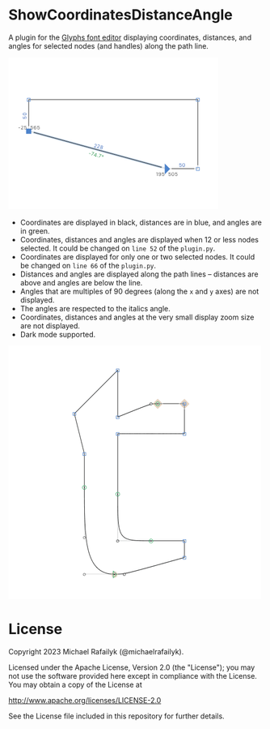# ShowCoordinatesDistanceAngle

A plugin for the [Glyphs font editor](http://glyphsapp.com/) displaying coordinates, distances, and angles for selected nodes (and handles) along the path line.

![](ShowCoordinatesDistanceAngle.png)

- Coordinates are displayed in black, distances are in blue, and angles are in green.
- Coordinates, distances and angles are displayed when 12 or less nodes selected. It could be changed on `line 52` of the `plugin.py`.
- Coordinates are displayed for only one or two selected nodes. It could be changed on `line 66` of the `plugin.py`.
- Distances and angles are displayed along the path lines – distances are above and angles are below the line.
- Angles that are multiples of 90 degrees (along the `x` and `y` axes) are not displayed.
- The angles are respected to the italics angle.
- Coordinates, distances and angles at the very small display zoom size are not displayed.
- Dark mode supported.

![](ShowCoordinatesDistanceAngle.gif)

# License

Copyright 2023 Michael Rafailyk (@michaelrafailyk).

Licensed under the Apache License, Version 2.0 (the "License"); you may not use the software provided here except in compliance with the License. You may obtain a copy of the License at

http://www.apache.org/licenses/LICENSE-2.0

See the License file included in this repository for further details.
